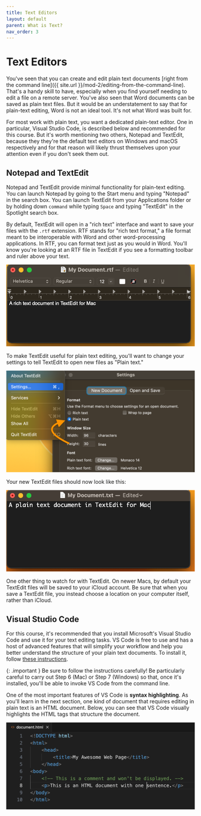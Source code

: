 ```yaml
---
title: Text Editors
layout: default
parent: What is Text?
nav_order: 3
---
```


# Text Editors

You've seen that you can create and edit plain text documents [right from the command line]({{ site.url }}/mod-2/editing-from-the-command-line). That's a handy skill to have, especially when you find yourself needing to edit a file on a remote server. You've also seen that Word documents can be saved as plain text files. But it would be an understatement to say that for plain-text editing, Word is not an ideal tool. It's not what Word was built for.

For most work with plain text, you want a dedicated plain-text editor. One in particular, Visual Studio Code, is described below and recommended for this course. But it's worth mentioning two others, Notepad and TextEdit, because they they're the default text editors on Windows and macOS respectively and for that reason will likely thrust themselves upon your attention even if you don't seek them out. 

## Notepad and TextEdit

Notepad and TextEdit provide minimal functionality for plain-text editing. You can launch Notepad by going to the Start menu and typing "Notepad" in the search box. You can launch TextEdit from your Applications folder or by holding down `command` while typing `Space` and typing "TextEdit" in the Spotlight search box.

By default, TextEdit will open in a "rich text" interface and want to save your files with the `.rtf` extension. RTF stands for "rich text format," a file format meant to be interoperable with Word and other word-processing applications. In RTF, you can format text just as you would in Word. You'll know you're looking at an RTF file in TextEdit if you see a formatting toolbar and ruler above your text.

![TextEdit file in rtf](../assets/textedit-rtf.png)

To make TextEdit useful for plain text editing, you'll want to change your settings to tell TextEdit to open new files as "Plain text."

![TextEdit settings](../assets/textedit-settings.png)

Your new TextEdit files should now look like this:

![TextEdit file in txt](../assets/textedit-txt.png)

One other thing to watch for with TextEdit. On newer Macs, by default your TextEdit files will be saved to your iCloud account. Be sure that when you save a TextEdit file, you instead choose a location on your computer itself, rather than iCloud.

## Visual Studio Code

For this course, it's recommended that you install Microsoft's Visual Studio Code and use it for your text editing tasks. VS Code is free to use and has a host of advanced features that will simplify your workflow and help you better understand the structure of your plain text documents. To install it, follow [these instructions](https://github.com/DHRI-Curriculum/install/blob/v2.0/guides/visual-studio-code.md).

{: .important }
Be sure to follow the instructions carefully! Be particularly careful to carry out Step 6 (Mac) or Step 7 (Windows) so that, once it's installed, you'll be able to invoke VS Code from the command line.

One of the most important features of VS Code is **syntax highlighting**. As you'll learn in the next section, one kind of document that requires editing in plain text is an HTML document. Below, you can see that VS Code visually highlights the HTML tags that structure the document.

![HTML document in VS Code showing syntax highlighting](../assets/vscode-syntax-highlighting.png)